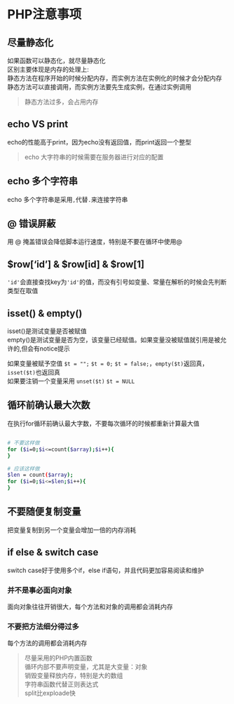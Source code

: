 # PHP注意事项

## 尽量静态化

如果函数可以静态化，就尽量静态化   
区别主要体现是内存的处理上:   
静态方法在程序开始的时候分配内存，而实例方法在实例化的时候才会分配内存   
静态方法可以直接调用，而实例方法要先生成实例，在通过实例调用  

>静态方法过多，会占用内存

## echo VS print

echo的性能高于print，因为echo没有返回值，而print返回一个整型   
> echo 大字符串的时候需要在服务器进行对应的配置

## echo 多个字符串

echo 多个字符串是采用`,`代替`.`来连接字符串

## @ 错误屏蔽

用 @ 掩盖错误会降低脚本运行速度，特别是不要在循环中使用@

## $row[‘id’] & $row[id] & $row[1]

`'id'`会直接查找key为`'id'`的值，而没有引号如变量、常量在解析的时候会先判断类型在取值   

## isset() & empty()

isset()是测试变量是否被赋值   
empty()是测试变量是否为空，该变量已经赋值。如果变量没被赋值就引用是被允许的,但会有notice提示   

如果变量被赋予空值 `$t = "";` `$t = 0;` `$t = false;`，`empty($t)`返回真，`isset($t)`也返回真   
如果要注销一个变量采用 `unset($t)` `$t = NULL`

## 循环前确认最大次数

在执行for循环前确认最大字数，不要每次循环的时候都重新计算最大值

```bash

# 不要这样做
for ($i=0;$i<=count($array);$i++){
}

# 应该这样做
$len = count($array);
for ($i=0;$i<=$len;$i++){
}

```

## 不要随便复制变量

把变量复制到另一个变量会增加一倍的内存消耗

## if else & switch case

switch case好于使用多个if，else if语句，并且代码更加容易阅读和维护   

### 并不是事必面向对象

面向对象往往开销很大，每个方法和对象的调用都会消耗内存

### 不要把方法细分得过多

每个方法的调用都会消耗内存

> 尽量采用的PHP内置函数   
> 循环内部不要声明变量，尤其是大变量：对象   
> 销毁变量释放内存，特别是大的数组   
> 字符串函数代替正则表达式   
> split比exploade快



